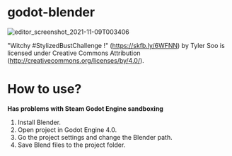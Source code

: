 # godot-blender

![editor_screenshot_2021-11-09T003406](https://user-images.githubusercontent.com/32321/140889856-720ed3bc-2a18-4ae1-94b9-aa82f407b907.png)


"Witchy #StylizedBustChallenge !" (https://skfb.ly/6WFNN) by Tyler Soo is licensed under Creative Commons Attribution (http://creativecommons.org/licenses/by/4.0/).

# How to use?

**Has problems with Steam Godot Engine sandboxing**

1. Install Blender.
2. Open project in Godot Engine 4.0.
3. Go the project settings and change the Blender path.
4. Save Blend files to the project folder.
